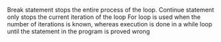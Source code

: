Break statement stops the entire process of the loop. Continue statement only stops the current iteration of the loop
For loop is used when the number of iterations is known, whereas execution is done in a while loop until the statement in the program is proved wrong
